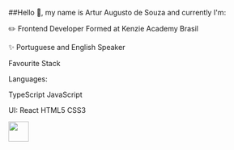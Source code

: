 ##Hello 👋, my name is Artur Augusto de Souza and currently I'm:


✏️ Frontend Developer Formed at Kenzie Academy Brasil

✨ Portuguese and English Speaker




Favourite Stack

Languages:

TypeScript JavaScript

UI:
React HTML5 CSS3

<img src="https://cdn.jsdelivr.net/gh/devicons/devicon/icons/git/git-original.svg" width="40" height="40"/>


